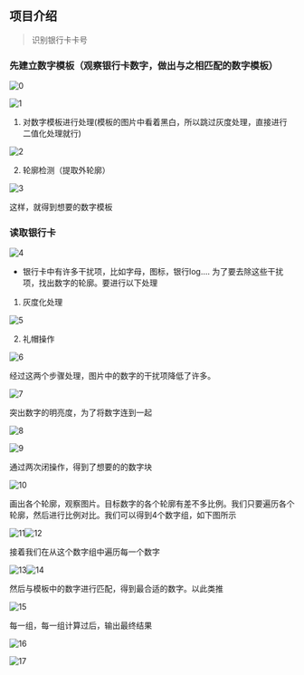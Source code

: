 ## 项目介绍
>识别银行卡卡号

### 先建立数字模板（观察银行卡数字，做出与之相匹配的数字模板）

![0](image_out/0.png)


![1](image_out/1.png)

1. 对数字模板进行处理(模板的图片中看着黑白，所以跳过灰度处理，直接进行二值化处理就行)

![2](image_out/2.png)

2. 轮廓检测（提取外轮廓）

![3](image_out/3.png)

这样，就得到想要的数字模板

### 读取银行卡
![4](image_out/4.png)

* 银行卡中有许多干扰项，比如字母，图标，银行log....
为了要去除这些干扰项，找出数字的轮廓。要进行以下处理

1. 灰度化处理

![5](image_out/5.png)

2. 礼帽操作

![6](image_out/6.png)

经过这两个步骤处理，图片中的数字的干扰项降低了许多。

![7](image_out/7.png)

突出数字的明亮度，为了将数字连到一起

![8](image_out/8.png)

![9](image_out/9.png)

通过两次闭操作，得到了想要的的数字块

![10](image_out/10.png)

画出各个轮廓，观察图片。目标数字的各个轮廓有差不多比例。我们只要遍历各个轮廓，然后进行比例对比。我们可以得到4个数字组，如下图所示

![11](image_out/11.png)![12](image_out/12.png)

接着我们在从这个数字组中遍历每一个数字

![13](image_out/13.png)![14](image_out/14.png)

然后与模板中的数字进行匹配，得到最合适的数字。以此类推

![15](image_out/15.png)

每一组，每一组计算过后，输出最终结果

![16](image_out/16.png)



![17](image_out/17.png)




